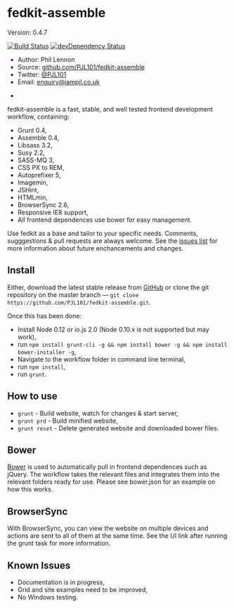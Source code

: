 # fedkit-assemble
Version: 0.4.7

[![Build Status](https://travis-ci.org/PJL101/fedkit-assemble.svg?branch=master)](https://travis-ci.org/PJL101/fedkit-assemble)
[![devDependency Status](https://david-dm.org/PJL101/fedkit-assemble/dev-status.svg)](https://david-dm.org/PJL101/fedkit-assemble#info=devDependencies)

* Author: Phil Lennon
* Source: [github.com/PJL101/fedkit-assemble](http://github.com/PJL101/fedkit-assemble)
* Twitter: [@PJL101](http://twitter.com/pjl101)
* Email: [enquiry@iampjl.co.uk](mailto:enquiry@iampjl.co.uk)

-

fedkit-assemble is a fast, stable, and well tested frontend development workflow, containing:

* Grunt 0.4,
* Assemble 0.4,
* Libsass 3.2,
* Susy 2.2,
* SASS-MQ 3,
* CSS PX to REM,
* Autoprefixer 5,
* Imagemin,
* JSHint,
* HTMLmin,
* BrowserSync 2.6,
* Responsive IE8 support,
* All frontend dependences use bower for easy management.

Use fedkit as a base and tailor to your specific needs. Comments, sugggestions & pull requests are always welcome. See the [issues list](https://github.com/PJL101/fedkit-assemble/issues) for more information about future enchancements and changes.

## Install

Either, download the latest stable release from [GitHub](https://github.com/PJL101/fedkit-assemble/releases) or clone the git repository on the master branch — `git clone https://github.com/PJL101/fedkit-assemble.git`.

Once this has been done:

* Install Node 0.12 or io.js 2.0 (Node 0.10.x is not supported but may work),
* run `npm install grunt-cli -g && npm install bower -g && npm install bower-installer -g`,
* Navigate to the workflow folder in command line terminal,
* run `npm install`,
* run `grunt`.

## How to use
* `grunt` - Build website, watch for changes & start server,
* `grunt prd` - Build minified website,
* `grunt reset` - Delete generated website and downloaded bower files.

## Bower

[Bower](http://bower.io) is used to automatically pull in frontend dependences such as jQuery. The workflow takes the relevant files and integrates them into the relevant folders ready for use. Please see bower.json for an example on how this works.

## BrowserSync

With BrowserSync, you can view the website on multiple devices and actions are sent to all of them at the same time. See the UI link after running the grunt task for more information.

## Known Issues

* Documentation is in progress,
* Grid and site examples need to be improved,
* No Windows testing.
